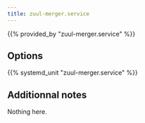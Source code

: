 ```yaml
---
title: zuul-merger.service
---
```


{{% provided_by "zuul-merger.service" %}}

## Options

{{% systemd_unit "zuul-merger.service" %}}

## Additionnal notes

Nothing here.
